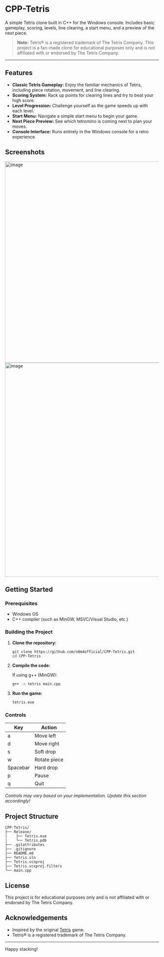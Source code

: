 # CPP-Tetris

A simple Tetris clone built in C++ for the Windows console. Includes basic gameplay, scoring, levels, line clearing, a start menu, and a preview of the next piece.

> **Note:** Tetris® is a registered trademark of The Tetris Company. This project is a fan-made clone for educational purposes only and is not affiliated with or endorsed by The Tetris Company.

---

## Features

- **Classic Tetris Gameplay:** Enjoy the familiar mechanics of Tetris, including piece rotation, movement, and line clearing.
- **Scoring System:** Rack up points for clearing lines and try to beat your high score.
- **Level Progression:** Challenge yourself as the game speeds up with each level.
- **Start Menu:** Navigate a simple start menu to begin your game.
- **Next Piece Preview:** See which tetromino is coming next to plan your moves.
- **Console Interface:** Runs entirely in the Windows console for a retro experience.

## Screenshots

<img width="1440" height="657" alt="image" src="https://github.com/user-attachments/assets/fe0b254f-9785-4b60-803e-9f7a51da7879" />

<img width="1429" height="699" alt="image" src="https://github.com/user-attachments/assets/b5865ada-4abb-413e-b7e3-a919ccd03852" />

## Getting Started

### Prerequisites

- Windows OS
- C++ compiler (such as MinGW, MSVC/Visual Studio, etc.)

### Building the Project

1. **Clone the repository:**
    ```bash
    git clone https://github.com/n0m4official/CPP-Tetris.git
    cd CPP-Tetris
    ```

2. **Compile the code:**

    If using g++ (MinGW):
    ```bash
    g++ -o tetris main.cpp
    ```

3. **Run the game:**
    ```bash
    tetris.exe
    ```

### Controls

| Key            | Action               |
|----------------|---------------------|
| a    | Move left           |
| d   | Move right          |
| s     | Soft drop           |
| w       | Rotate piece        |
| Spacebar       | Hard drop|
| p              | Pause   |
| q           | Quit                |

*Controls may vary based on your implementation. Update this section accordingly!*

## Project Structure

```
CPP-Tetris/
├── Release/
|    ├── Tetris.exe
|    └── Tetris.pdb
├── .gitattributes
├── .gitignore
├── README.md
├── Tetris.sln
├── Tetris.vcxproj
├── Tetris.vcxproj.filters
└── main.cpp
```

## License

This project is for educational purposes only and is not affiliated with or endorsed by The Tetris Company.

## Acknowledgements

- Inspired by the original [Tetris](https://tetris.com/) game.
- Tetris® is a registered trademark of The Tetris Company.

---

Happy stacking!
